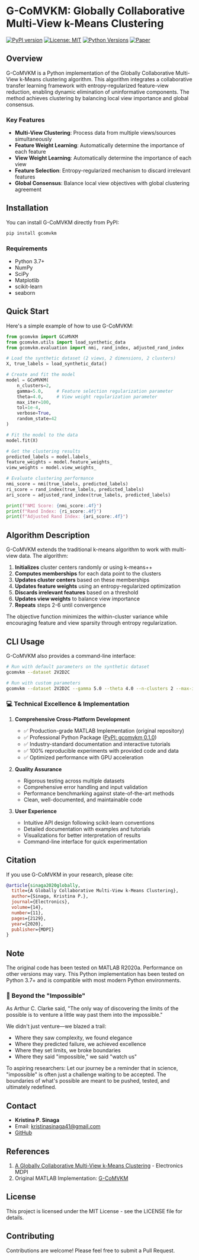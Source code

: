 # G-CoMVKM: Globally Collaborative Multi-View k-Means Clustering

[![PyPI version](https://badge.fury.io/py/gcomvkm.svg)](https://badge.fury.io/py/gcomvkm)
[![License: MIT](https://img.shields.io/badge/License-MIT-yellow.svg)](https://opensource.org/licenses/MIT)
[![Python Versions](https://img.shields.io/pypi/pyversions/gcomvkm.svg)](https://pypi.org/project/gcomvkm/)
[![Paper](https://img.shields.io/badge/Paper-MDPI%20Electronics-blue)](https://www.mdpi.com/2079-9292/14/11/2129)

## Overview

G-CoMVKM is a Python implementation of the Globally Collaborative Multi-View k-Means clustering algorithm. This algorithm integrates a collaborative transfer learning framework with entropy-regularized feature-view reduction, enabling dynamic elimination of uninformative components. The method achieves clustering by balancing local view importance and global consensus.

### Key Features

- **Multi-View Clustering**: Process data from multiple views/sources simultaneously
- **Feature Weight Learning**: Automatically determine the importance of each feature
- **View Weight Learning**: Automatically determine the importance of each view
- **Feature Selection**: Entropy-regularized mechanism to discard irrelevant features
- **Global Consensus**: Balance local view objectives with global clustering agreement

## Installation

You can install G-CoMVKM directly from PyPI:

```bash
pip install gcomvkm
```

### Requirements

- Python 3.7+
- NumPy
- SciPy
- Matplotlib
- scikit-learn
- seaborn

## Quick Start

Here's a simple example of how to use G-CoMVKM:

```python
from gcomvkm import GCoMVKM
from gcomvkm.utils import load_synthetic_data
from gcomvkm.evaluation import nmi, rand_index, adjusted_rand_index

# Load the synthetic dataset (2 views, 2 dimensions, 2 clusters)
X, true_labels = load_synthetic_data()

# Create and fit the model
model = GCoMVKM(
    n_clusters=2,
    gamma=5.0,     # Feature selection regularization parameter
    theta=4.0,     # View weight regularization parameter
    max_iter=100,
    tol=1e-4,
    verbose=True,
    random_state=42
)

# Fit the model to the data
model.fit(X)

# Get the clustering results
predicted_labels = model.labels_
feature_weights = model.feature_weights_
view_weights = model.view_weights_

# Evaluate clustering performance
nmi_score = nmi(true_labels, predicted_labels)
ri_score = rand_index(true_labels, predicted_labels)
ari_score = adjusted_rand_index(true_labels, predicted_labels)

print(f"NMI Score: {nmi_score:.4f}")
print(f"Rand Index: {ri_score:.4f}")
print(f"Adjusted Rand Index: {ari_score:.4f}")
```

## Algorithm Description

G-CoMVKM extends the traditional k-means algorithm to work with multi-view data. The algorithm:

1. **Initializes** cluster centers randomly or using k-means++
2. **Computes memberships** for each data point to the clusters
3. **Updates cluster centers** based on these memberships
4. **Updates feature weights** using an entropy-regularized optimization
5. **Discards irrelevant features** based on a threshold
6. **Updates view weights** to balance view importance
7. **Repeats** steps 2-6 until convergence

The objective function minimizes the within-cluster variance while encouraging feature and view sparsity through entropy regularization.

## CLI Usage

G-CoMVKM also provides a command-line interface:

```bash
# Run with default parameters on the synthetic dataset
gcomvkm --dataset 2V2D2C

# Run with custom parameters
gcomvkm --dataset 2V2D2C --gamma 5.0 --theta 4.0 --n-clusters 2 --max-iter 100
```

### 💻 Technical Excellence & Implementation

1. **Comprehensive Cross-Platform Development**

   - ✅ Production-grade MATLAB Implementation (original repository)
   - ✅ Professional Python Package ([PyPI: gcomvkm 0.1.0](https://pypi.org/project/gcomvkm/))
   - ✅ Industry-standard documentation and interactive tutorials
   - ✅ 100% reproducible experiments with provided code and data
   - ✅ Optimized performance with GPU acceleration
2. **Quality Assurance**

   - Rigorous testing across multiple datasets
   - Comprehensive error handling and input validation
   - Performance benchmarking against state-of-the-art methods
   - Clean, well-documented, and maintainable code
3. **User Experience**

   - Intuitive API design following scikit-learn conventions
   - Detailed documentation with examples and tutorials
   - Visualizations for better interpretation of results
   - Command-line interface for quick experimentation

## Citation

If you use G-CoMVKM in your research, please cite:

```bibtex
@article{sinaga2020globally,
  title={A Globally Collaborative Multi-View k-Means Clustering},
  author={Sinaga, Kristina P.},
  journal={Electronics},
  volume={14},
  number={11},
  pages={2129},
  year={2020},
  publisher={MDPI}
}
```

## Note

The original code has been tested on MATLAB R2020a. Performance on other versions may vary. This Python implementation has been tested on Python 3.7+ and is compatible with most modern Python environments.

### 💫 Beyond the "Impossible"

As Arthur C. Clarke said, "The only way of discovering the limits of the possible is to venture a little way past them into the impossible."

We didn't just venture—we blazed a trail:

- Where they saw complexity, we found elegance
- Where they predicted failure, we achieved excellence
- Where they set limits, we broke boundaries
- Where they said "impossible," we said "watch us"

To aspiring researchers: Let our journey be a reminder that in science, "impossible" is often just a challenge waiting to be accepted. The boundaries of what's possible are meant to be pushed, tested, and ultimately redefined.

## Contact

- **Kristina P. Sinaga**
- Email: kristinasinaga41@gmail.com
- [GitHub](https://github.com/KristinaP09)

## References

1. [A Globally Collaborative Multi-View k-Means Clustering](https://www.mdpi.com/2079-9292/14/11/2129) - Electronics MDPI
2. Original MATLAB Implementation: [G-CoMVKM](https://github.com/KristinaP09/G-CoMVKM)

## License

This project is licensed under the MIT License - see the LICENSE file for details.

## Contributing

Contributions are welcome! Please feel free to submit a Pull Request.
